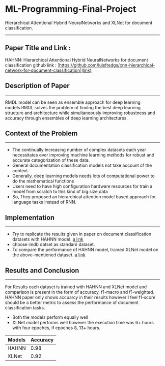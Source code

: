 # ML-Programming-Final-Project
Hierarchical Attentional Hybrid NeuralNetworks and XLNet for document classification.
*********************************************************************************************************************************************************************************
## Paper Title and Link :
HAHNN: Hierarchical Attentional Hybrid NeuralNetworks for document classification
github link : [https://github.com/luisfredgs/cnn-hierarchical-network-for-document-classification](link)

## Description of Paper
*********************************************************************************************************************************************************************************
RMDL model can be seen as ensemble approach for deep learning models.RMDL solves the problem of finding the best deep learning structure and architecture while simultaneously improving robustness and accuracy through ensembles of deep learning architectures.

## Context of the Problem
********************************************************************************************************************************************************************************
* The continually increasing number of complex datasets each year necessitates ever improving machine learning methods for robust and accurate categorization of these data.
* General documentation classification models not take account of the context.
* Generally, deep learning models needs lots of computational power to do the mathematical functions
* Users need to have high configuration hardware resources for train a model from scratch to this kind of big size data
* So, They proposed an hierarchical attention model based approach for language tasks instead of RNN.

## Implementation 
*********************************************************************************************************************************************************************************
* Try to replicate the results given in paper on document classification datasets with HAHNN model. [a link](https://github.com/rubaramanan/ML-Programming-Final-Project/blob/main/hahnn/cnn-hierarchical-network-for-document-classification/hahnn-for-document-classification.ipynb)
* choose imdb datset as standard dataset.
* To compare the performance of HAHNN model, trained XLNet model on the above-mentioned dataset. [a link](https://github.com/rubaramanan/ML-Programming-Final-Project/blob/main/src/Movie_Reviews_XLNet.ipynb)

## Results and Conclusion
*********************************************************************************************************************************************************************************
For Results each dataset is trained with HAHNN and XLNet model and comparison is present in the form of accuracy, f1-macro and f1-weighted. HAHNN paper only shows accuarcy in their results however I feel f1-score should be a better metric to assess the performance of document classification tasks.

* Both the models perform equally well
* XLNet model performs well however the execution time was 6+ hours with four epoches, if epoches 8, 13+ hours.

|Models|Accuracy|
|------|--------|
|HAHNN|0.98|
|XLNet|0.92|